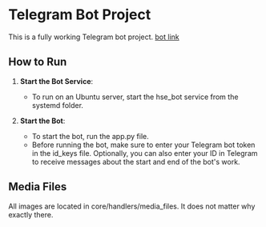 # Telegram Bot Project

This is a fully working Telegram bot project.
[bot link](@hse_project_data_analys_bot)

## How to Run

1. **Start the Bot Service**: 
   - To run on an Ubuntu server, start the hse_bot service from the systemd folder.

2. **Start the Bot**: 
   - To start the bot, run the app.py file.
   - Before running the bot, make sure to enter your Telegram bot token in the id_keys file. Optionally, you can also enter your ID in Telegram to receive messages about the start and end of the bot's work.


## Media Files
All images are located in core/handlers/media_files. It does not matter why exactly there.


